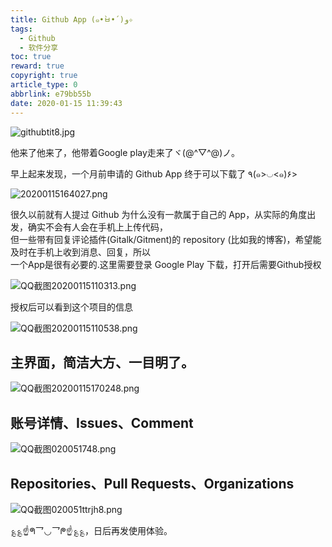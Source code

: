 ```yaml
---
title: Github App (๑•̀ㅂ•́)و✧
tags:
  - Github
  - 软件分享
toc: true
reward: true
copyright: true
article_type: 0
abbrlink: e79bb55b
date: 2020-01-15 11:39:43
---
```


![githubtit8.jpg](https://cdn.jsdelivr.net/gh/Anyway521/blogpic@main/image/imagegithubtit8.jpg)

他来了他来了，他带着Google play走来了ヾ(@^▽^@)ノ。
<!-- more -->
早上起来发现，一个月前申请的 Github App 终于可以下载了 ٩(๑>◡<๑)۶>

![20200115164027.png](https://cdn.jsdelivr.net/gh/Anyway521/blogpic@main/image/image20200115164027.png)

很久以前就有人提过 Github 为什么没有一款属于自己的 App，从实际的角度出发，确实不会有人会在手机上上传代码，  
但一些带有回复评论插件(Gitalk/Gitment)的 repository (比如我的博客)，希望能及时在手机上收到消息、回复，所以  
一个App是很有必要的.这里需要登录 Google Play 下载，打开后需要Github授权

![QQ截图20200115110313.png](https://cdn.jsdelivr.net/gh/Anyway521/blogpic@main/image/imageQQ截图20200115110313.png)

授权后可以看到这个项目的信息

![QQ截图20200115110538.png](https://cdn.jsdelivr.net/gh/Anyway521/blogpic@main/image/imageQQ截图20200115110538.png)

## 主界面，简洁大方、一目明了。

![QQ截图20200115170248.png](https://cdn.jsdelivr.net/gh/Anyway521/blogpic@main/image/imageQQ截图20200115170248.png)

## 账号详情、Issues、Comment

![QQ截图020051748.png](https://cdn.jsdelivr.net/gh/Anyway521/blogpic@main/image/imageQQ截图020051748.png)

## Repositories、Pull Requests、Organizations

![QQ截图020051ttrjh8.png](https://cdn.jsdelivr.net/gh/Anyway521/blogpic@main/image/imageQQ截图020051ttrjh8.png)

؏؏☝ᖗ乛◡乛ᖘ☝؏؏，日后再发使用体验。